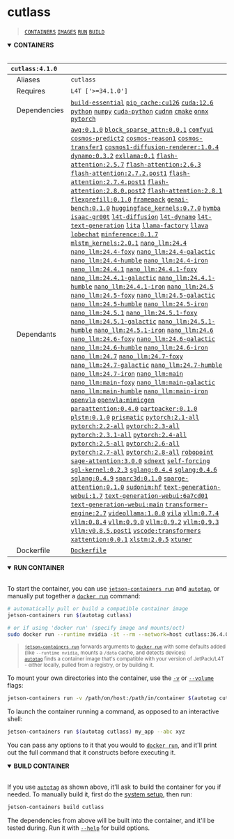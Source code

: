 # cutlass

> [`CONTAINERS`](#user-content-containers) [`IMAGES`](#user-content-images) [`RUN`](#user-content-run) [`BUILD`](#user-content-build)

<details open>
<summary><b><a id="containers">CONTAINERS</a></b></summary>
<br>

| **`cutlass:4.1.0`** | |
| :-- | :-- |
| &nbsp;&nbsp;&nbsp;Aliases | `cutlass` |
| &nbsp;&nbsp;&nbsp;Requires | `L4T ['>=34.1.0']` |
| &nbsp;&nbsp;&nbsp;Dependencies | [`build-essential`](/packages/build/build-essential) [`pip_cache:cu126`](/packages/cuda/cuda) [`cuda:12.6`](/packages/cuda/cuda) [`python`](/packages/build/python) [`numpy`](/packages/numeric/numpy) [`cuda-python`](/packages/cuda/cuda-python) [`cudnn`](/packages/cuda/cudnn) [`cmake`](/packages/build/cmake/cmake_pip) [`onnx`](/packages/ml/onnx) [`pytorch`](/packages/pytorch) |
| &nbsp;&nbsp;&nbsp;Dependants | [`awq:0.1.0`](/packages/llm/awq) [`block_sparse_attn:0.0.1`](/packages/attention/block-sparse-attention) [`comfyui`](/packages/diffusion/comfyui) [`cosmos-predict2`](/packages/diffusion/cosmos/cosmos-predict2) [`cosmos-reason1`](/packages/diffusion/cosmos/cosmos-reason1) [`cosmos-transfer1`](/packages/diffusion/cosmos/cosmos-transfer1) [`cosmos1-diffusion-renderer:1.0.4`](/packages/diffusion/cosmos/cosmos_diffusion_renderer) [`dynamo:0.3.2`](/packages/llm/dynamo/dynamo) [`exllama:0.1`](/packages/llm/exllama) [`flash-attention:2.5.7`](/packages/attention/flash-attention) [`flash-attention:2.6.3`](/packages/attention/flash-attention) [`flash-attention:2.7.2.post1`](/packages/attention/flash-attention) [`flash-attention:2.7.4.post1`](/packages/attention/flash-attention) [`flash-attention:2.8.0.post2`](/packages/attention/flash-attention) [`flash-attention:2.8.1`](/packages/attention/flash-attention) [`flexprefill:0.1.0`](/packages/attention/flexprefill) [`framepack`](/packages/diffusion/framepack) [`genai-bench:0.1.0`](/packages/llm/sglang/genai-bench) [`huggingface_kernels:0.7.0`](/packages/attention/huggingface_kernels) [`hymba`](/packages/llm/hymba) [`isaac-gr00t`](/packages/vla/isaac-gr00t) [`l4t-diffusion`](/packages/ml/l4t/l4t-diffusion) [`l4t-dynamo`](/packages/ml/l4t/l4t-dynamo) [`l4t-text-generation`](/packages/ml/l4t/l4t-text-generation) [`lita`](/packages/vlm/lita) [`llama-factory`](/packages/llm/llama-factory) [`llava`](/packages/vlm/llava) [`lobechat`](/packages/llm/lobe_chat) [`minference:0.1.7`](/packages/llm/minference) [`mlstm_kernels:2.0.1`](/packages/ml/xlstm/mlstm_kernels) [`nano_llm:24.4`](/packages/llm/nano_llm) [`nano_llm:24.4-foxy`](/packages/llm/nano_llm) [`nano_llm:24.4-galactic`](/packages/llm/nano_llm) [`nano_llm:24.4-humble`](/packages/llm/nano_llm) [`nano_llm:24.4-iron`](/packages/llm/nano_llm) [`nano_llm:24.4.1`](/packages/llm/nano_llm) [`nano_llm:24.4.1-foxy`](/packages/llm/nano_llm) [`nano_llm:24.4.1-galactic`](/packages/llm/nano_llm) [`nano_llm:24.4.1-humble`](/packages/llm/nano_llm) [`nano_llm:24.4.1-iron`](/packages/llm/nano_llm) [`nano_llm:24.5`](/packages/llm/nano_llm) [`nano_llm:24.5-foxy`](/packages/llm/nano_llm) [`nano_llm:24.5-galactic`](/packages/llm/nano_llm) [`nano_llm:24.5-humble`](/packages/llm/nano_llm) [`nano_llm:24.5-iron`](/packages/llm/nano_llm) [`nano_llm:24.5.1`](/packages/llm/nano_llm) [`nano_llm:24.5.1-foxy`](/packages/llm/nano_llm) [`nano_llm:24.5.1-galactic`](/packages/llm/nano_llm) [`nano_llm:24.5.1-humble`](/packages/llm/nano_llm) [`nano_llm:24.5.1-iron`](/packages/llm/nano_llm) [`nano_llm:24.6`](/packages/llm/nano_llm) [`nano_llm:24.6-foxy`](/packages/llm/nano_llm) [`nano_llm:24.6-galactic`](/packages/llm/nano_llm) [`nano_llm:24.6-humble`](/packages/llm/nano_llm) [`nano_llm:24.6-iron`](/packages/llm/nano_llm) [`nano_llm:24.7`](/packages/llm/nano_llm) [`nano_llm:24.7-foxy`](/packages/llm/nano_llm) [`nano_llm:24.7-galactic`](/packages/llm/nano_llm) [`nano_llm:24.7-humble`](/packages/llm/nano_llm) [`nano_llm:24.7-iron`](/packages/llm/nano_llm) [`nano_llm:main`](/packages/llm/nano_llm) [`nano_llm:main-foxy`](/packages/llm/nano_llm) [`nano_llm:main-galactic`](/packages/llm/nano_llm) [`nano_llm:main-humble`](/packages/llm/nano_llm) [`nano_llm:main-iron`](/packages/llm/nano_llm) [`openvla`](/packages/vla/openvla) [`openvla:mimicgen`](/packages/vla/openvla) [`paraattention:0.4.0`](/packages/attention/ParaAttention) [`partpacker:0.1.0`](/packages/3d/3dobjects/partpacker) [`plstm:0.1.0`](/packages/ml/xlstm/pltsm) [`prismatic`](/packages/vlm/prismatic) [`pytorch:2.1-all`](/packages/pytorch) [`pytorch:2.2-all`](/packages/pytorch) [`pytorch:2.3-all`](/packages/pytorch) [`pytorch:2.3.1-all`](/packages/pytorch) [`pytorch:2.4-all`](/packages/pytorch) [`pytorch:2.5-all`](/packages/pytorch) [`pytorch:2.6-all`](/packages/pytorch) [`pytorch:2.7-all`](/packages/pytorch) [`pytorch:2.8-all`](/packages/pytorch) [`robopoint`](/packages/vla/robopoint) [`sage-attention:3.0.0`](/packages/attention/sage-attention) [`sdnext`](/packages/diffusion/sdnext) [`self-forcing`](/packages/diffusion/self-forcing) [`sgl-kernel:0.2.3`](/packages/llm/sglang/sgl-kernel) [`sglang:0.4.4`](/packages/llm/sglang) [`sglang:0.4.6`](/packages/llm/sglang) [`sglang:0.4.9`](/packages/llm/sglang) [`sparc3d:0.1.0`](/packages/3d/3dobjects/sparc3d) [`sparge-attention:0.1.0`](/packages/attention/sparge-attention) [`sudonim:hf`](/packages/llm/sudonim) [`text-generation-webui:1.7`](/packages/llm/text-generation-webui) [`text-generation-webui:6a7cd01`](/packages/llm/text-generation-webui) [`text-generation-webui:main`](/packages/llm/text-generation-webui) [`transformer-engine:2.7`](/packages/ml/transformer-engine) [`videollama:1.0.0`](/packages/vlm/videollama) [`vila`](/packages/vlm/vila) [`vllm:0.7.4`](/packages/llm/vllm) [`vllm:0.8.4`](/packages/llm/vllm) [`vllm:0.9.0`](/packages/llm/vllm) [`vllm:0.9.2`](/packages/llm/vllm) [`vllm:0.9.3`](/packages/llm/vllm) [`vllm:v0.8.5.post1`](/packages/llm/vllm) [`vscode:transformers`](/packages/code/vscode) [`xattention:0.0.1`](/packages/attention/xattention) [`xlstm:2.0.5`](/packages/ml/xlstm/xlstm) [`xtuner`](/packages/vlm/xtuner) |
| &nbsp;&nbsp;&nbsp;Dockerfile | [`Dockerfile`](Dockerfile) |

</details>

<details open>
<summary><b><a id="run">RUN CONTAINER</a></b></summary>
<br>

To start the container, you can use [`jetson-containers run`](/docs/run.md) and [`autotag`](/docs/run.md#autotag), or manually put together a [`docker run`](https://docs.docker.com/engine/reference/commandline/run/) command:
```bash
# automatically pull or build a compatible container image
jetson-containers run $(autotag cutlass)

# or if using 'docker run' (specify image and mounts/ect)
sudo docker run --runtime nvidia -it --rm --network=host cutlass:36.4.0

```
> <sup>[`jetson-containers run`](/docs/run.md) forwards arguments to [`docker run`](https://docs.docker.com/engine/reference/commandline/run/) with some defaults added (like `--runtime nvidia`, mounts a `/data` cache, and detects devices)</sup><br>
> <sup>[`autotag`](/docs/run.md#autotag) finds a container image that's compatible with your version of JetPack/L4T - either locally, pulled from a registry, or by building it.</sup>

To mount your own directories into the container, use the [`-v`](https://docs.docker.com/engine/reference/commandline/run/#volume) or [`--volume`](https://docs.docker.com/engine/reference/commandline/run/#volume) flags:
```bash
jetson-containers run -v /path/on/host:/path/in/container $(autotag cutlass)
```
To launch the container running a command, as opposed to an interactive shell:
```bash
jetson-containers run $(autotag cutlass) my_app --abc xyz
```
You can pass any options to it that you would to [`docker run`](https://docs.docker.com/engine/reference/commandline/run/), and it'll print out the full command that it constructs before executing it.
</details>
<details open>
<summary><b><a id="build">BUILD CONTAINER</b></summary>
<br>

If you use [`autotag`](/docs/run.md#autotag) as shown above, it'll ask to build the container for you if needed.  To manually build it, first do the [system setup](/docs/setup.md), then run:
```bash
jetson-containers build cutlass
```
The dependencies from above will be built into the container, and it'll be tested during.  Run it with [`--help`](/jetson_containers/build.py) for build options.
</details>

